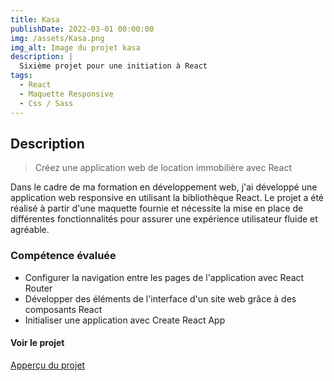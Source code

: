 ```yaml
---
title: Kasa
publishDate: 2022-03-01 00:00:00
img: /assets/Kasa.png
img_alt: Image du projet kasa
description: |
  Sixième projet pour une initiation à React
tags:
  - React
  - Maquette Responsive
  - Css / Sass
---
```


## Description

> Créez une application web de location immobilière avec React

<p>Dans le cadre de ma formation en développement web, j'ai développé une application web responsive en utilisant la bibliothèque React. Le projet a été réalisé à partir d'une maquette fournie et nécessite la mise en place de différentes fonctionnalités pour assurer une expérience utilisateur fluide et agréable.</p>

### Compétence évaluée

- Configurer la navigation entre les pages de l'application avec React Router
- Développer des éléments de l'interface d'un site web grâce à des composants React
- Initialiser une application avec Create React App

#### Voir le projet

<a href="https://kasa-llr8yr29q-remybreton.vercel.app/">Apperçu du projet</a>
